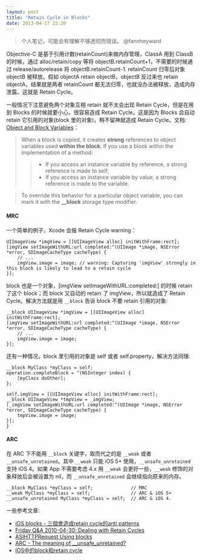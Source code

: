 ```yaml
---
layout: post
title: "Retain Cycle in Blocks"
date: 2013-04-17 22:20
---
```


> 个人笔记，可能会有理解不够透彻而错误。 @fannheyward

Objective-C 是基于引用计数(retainCount)来做内存管理，ClassA 用到 ClassB 的时候，通过 alloc/retain/copy 等将 objectB.retainCount+1，不需要的时候通过 release/autorelease 将 objectB.retainCount-1. retainCount 归零后对象 objectB 被释放。假如 objectA retain objectB，objectB 反过来也 retain objectA，结果就是两者 retainCount 都无法归零，也就没办法被释放，造成内存泄露。这就是 Retain Cycle。

一般情况下注意避免两个对象互相 retain 就不太会出现 Retain Cycle，但是在用到 Blocks 的时候就要小心，很容易造成 Retain Cycle。这是因为 Blocks 会自动 retain 它引用的对象(block 里的对象)，稍不留神就造成 Retain Cycle。文档: [Object and Block Variables][1]：

> When a block is copied, it creates **strong** references to object variables used **within the block**. If you use a block within the implementation of a method:
> > * If you access an instance variable by reference, a strong reference is made to self;
> > * If you access an instance variable by value, a strong reference is made to the variable.

> To override this behavior for a particular object variable, you can mark it with the **__block** storage type modifier.

#### MRC

一个简单的例子，Xcode 会报 Retain Cycle warning：

``` objc
UIImageView *imgView = [[UIImageView alloc] initWithFrame:rect];
[imgView setImageWithURL:url completed:^(UIImage *image, NSError *error, SDImageCacheType cacheType) {
    // ...
    imgView.image = image; // warning: Capturing 'imgView' strongly in this block is likely to lead to a retain cycle
}];
```

block 也是一个对象，[imgView setImageWithURL:completed:] 的时候 retain 了这个 block；而 block 又自动的 retain 了 imgView，所以就造成了 Retain Cycle。解决方法就是用 `__block` 告诉 block 不要 retain 引用的对象:

``` objc
__block UIImageView *imgView = [[UIImageView alloc] initWithFrame:rect];
[imgView setImageWithURL:url completed:^(UIImage *image, NSError *error, SDImageCacheType cacheType) {
    // ...
    imgView.image = image;
}];
```

还有一种情况，block 里引用的对象是 self 或者 self.property，解决方法同理:

``` objc
__block MyClass *myClass = self;
operation.completeBlock = ^(NSInteger index) {
    [myClass doOther];
};

self.imgView = [[UIImageView alloc] initWithFrame:rect];
__block UIImageView *tmpView = _imgView;
[_imgView setImageWithURL:url completed:^(UIImage *image, NSError *error, SDImageCacheType cacheType) {
    tmpView.image = image;
}];
}
```

#### ARC

在 ARC 下不能用 `__block` 关键字，取而代之的是 `__weak` 或者 `__unsafe_unretained`。其中 `__weak` 只能 iOS 5+ 使用，`__unsafe_unretained` 支持 iOS 4。如果 App 不需要考虑 4.x 用 `__weak` 会更好一些，`__weak` 修饰的对象释放后会被设置为 nil，而 `__unsafe_unretained` 会继续指向原来的内存。

``` objc
__block MyClass *myClass = self;              // MRC
__weak MyClass *myClass = self;               // ARC & iOS 5+
__unsafe_unretained MyClass *myClass = self;  // ARC & iOS 4.
```

一些参考文章:

* [iOS blocks - 三個會造成retain cycle的anti patterns](http://popcornylu.blogspot.jp/2012/02/3-anti-patterns-which-lead-memory-leaks.html)
* [Friday Q&A 2010-04-30: Dealing with Retain Cycles](http://www.mikeash.com/pyblog/friday-qa-2010-04-30-dealing-with-retain-cycles.html)
* [ASIHTTPRequest Using blocks](http://allseeing-i.com/ASIHTTPRequest/How-to-use#using_blocks)
* [ARC - The meaning of __unsafe_unretained?](http://stackoverflow.com/a/8593731/380774)
* [IOS中的block和retain cycle](http://lcwangchao.github.io/IOS/2012/07/16/block_retain_cycle/)

[1]:https://developer.apple.com/library/ios/documentation/cocoa/Conceptual/Blocks/Articles/bxVariables.html#//apple_ref/doc/uid/TP40007502-CH6-SW4

